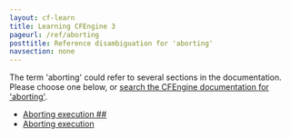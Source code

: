 ```yaml
---
layout: cf-learn
title: Learning CFEngine 3
pageurl: /ref/aborting
posttitle: Reference disambiguation for 'aborting'
navsection: none
---
```


The term 'aborting' could refer to several sections in the documentation. Please choose one below, or
[search the CFEngine documentation for 'aborting'](http://docs.cfengine.com/latest/search.html?q=aborting).

- [Aborting execution \#\#](http://docs.cfengine.com/latest/examples-example-snippets-cfengine-administration.html#aborting-execution-##)
- [Aborting execution](http://docs.cfengine.com/latest/examples-example-snippets-promise-patterns-example_aborting_execution.html#aborting-execution)
